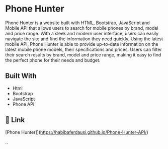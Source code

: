 # Phone Hunter

Phone Hunter is a website built with HTML, Bootstrap, JavaScript and Mobile API that allows users to search for mobile phones by brand, model and price range. With a sleek and modern user interface, users can easily navigate the site and find the information they need quickly.
Using the latest mobile API, Phone Hunter is able to provide up-to-date information on the latest mobile phone models, their specifications and prices. Users can filter their search results by brand, model and price range, making it easy to find the perfect phone for their needs and budget.

## Built With

- Html
- Bootstrap
- JavaScript
- Phone API

## 🔗 Link

[Phone Hunter]](https://habibaferdausi.github.io/Phone-Hunter-API/)



..
